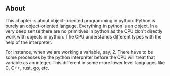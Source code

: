 ## About

This chapter is about object-oriented programming in python. Python is purely an object-oriented languge. Everything in python is an object. In a very deep sense there are no primitives in python as the CPU don't directly work with objects in python. The CPU understands different types with the help of the interpreter. <br>

For instance, when we are working a variable, say, 2. There have to be some processes by the python interpreter before the CPU will treat that variable as an integer. This different in some more lower level languages like C, C++, rust, go, etc.